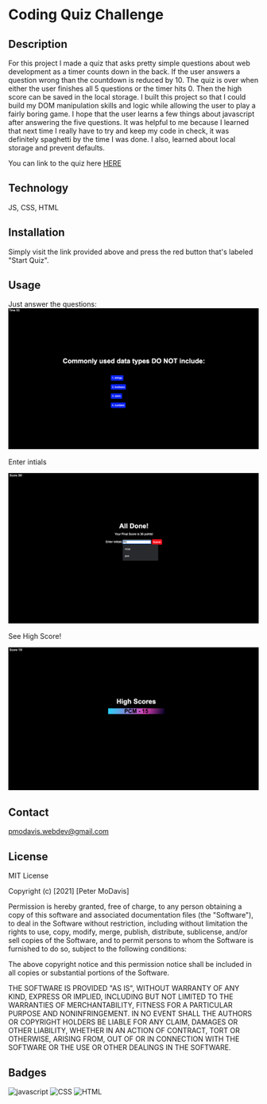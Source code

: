 # Coding Quiz Challenge

## Description

For this project I made a quiz that asks pretty simple questions about web development as a timer counts down in the back. If the user answers a question wrong than the countdown is reduced by 10. The quiz is over when either the user finishes all 5 questions or the timer hits 0. Then the high score can be saved in the local storage. I built this project so that I could build my DOM manipulation skills and logic while allowing the user to play a fairly boring game. I hope that the user learns a few things about javascript after answering the five questions. It was helpful to me because I learned that next time I really have to try and keep my code in check, it was definitely spaghetti by the time I was done. I also, learned about local storage and prevent defaults.

You can link to the quiz here [HERE](https://petermodavis.github.io/coding-quiz-challenge/)

## Technology

JS, CSS, HTML

## Installation

Simply visit the link provided above and press the red button that's labeled "Start Quiz".

## Usage

Just answer the questions:
![answer question](./assets/images/answer-questions.png)

Enter intials

![enter initials](./assets/images/enter-initials.png)

See High Score!

![high score](./assets/images/high-score.png)

## Contact

pmodavis.webdev@gmail.com

## License

MIT License

Copyright (c) [2021] [Peter MoDavis]

Permission is hereby granted, free of charge, to any person obtaining a copy
of this software and associated documentation files (the "Software"), to deal
in the Software without restriction, including without limitation the rights
to use, copy, modify, merge, publish, distribute, sublicense, and/or sell
copies of the Software, and to permit persons to whom the Software is
furnished to do so, subject to the following conditions:

The above copyright notice and this permission notice shall be included in all
copies or substantial portions of the Software.

THE SOFTWARE IS PROVIDED "AS IS", WITHOUT WARRANTY OF ANY KIND, EXPRESS OR
IMPLIED, INCLUDING BUT NOT LIMITED TO THE WARRANTIES OF MERCHANTABILITY,
FITNESS FOR A PARTICULAR PURPOSE AND NONINFRINGEMENT. IN NO EVENT SHALL THE
AUTHORS OR COPYRIGHT HOLDERS BE LIABLE FOR ANY CLAIM, DAMAGES OR OTHER
LIABILITY, WHETHER IN AN ACTION OF CONTRACT, TORT OR OTHERWISE, ARISING FROM,
OUT OF OR IN CONNECTION WITH THE SOFTWARE OR THE USE OR OTHER DEALINGS IN THE
SOFTWARE.

## Badges

![javascript](https://img.shields.io/badge/JavaScript-65.8%25-yellow)
![CSS](https://img.shields.io/badge/CSS-21.3%25-orange)
![HTML](https://img.shields.io/badge/html-12.9%25-red)
